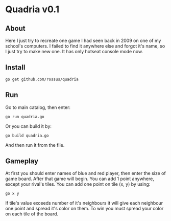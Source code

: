 Quadria v0.1
============

## About

Here I just try to recreate one game I had seen back in 2009 on one of my school's computers. I failed to find it anywhere else and forgot it's name, so I just try to make new one.
It has only hotseat console mode now.

## Install

```
go get github.com/rossus/quadria
```

## Run

Go to main catalog, then enter:
```
go run quadria.go
```

Or you can build it by:
```
go build quadria.go
```
And then run it from the file.

## Gameplay

At first you should enter names of blue and red player, then enter the size of game board.
After that game will begin. You can add 1 point anywhere, except your rival's tiles. You can add one point on tile (x, y) by using:
```
go x y
```
If tile's value exceeds number of it's neighbours it will give each neighbour one point and spread it's color on them.
To win you must spread your color on each tile of the board.